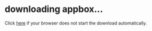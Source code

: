 <script>
window.location.href="https://github.com/vineetchoudhary/AppBox-iOSAppsWirelessInstallation/releases/download/0.9.7/AppBox.app.zip";
</script>
# downloading appbox...
Click <a href="https://github.com/vineetchoudhary/AppBox-iOSAppsWirelessInstallation/releases/download/0.9.7/AppBox.app.zip">here</a> if your browser does not start the download automatically.
